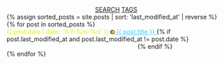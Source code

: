 <html lang="en">
<head>
  <meta charset="UTF-8">
  <meta name="viewport" content="width=device-width, initial-scale=1.0">
  <title>infoBAG</title>
</head>
<body>
  <main>
    <section>
      <div style="text-align: center;">
        <a class="search-link" href="https://github.com/search?q=repo%3Amarioseixas%2Fmarioseixas.github.io">SEARCH</a>
        <a class="search-link" href="https://ib.bsb.br/tags">TAGS</a>
      </div>
      {% assign sorted_posts = site.posts | sort: 'last_modified_at' | reverse %}
      {% for post in sorted_posts %}
        <article>
          <time datetime="{{ post.date | date: '%Y-%m-%d' }}" style="color: #efef00;">{{ post.date | date: '%Y-%m-%d' }}</time>
          <a style="color:#33ccff;" href="{{ post.url }}">
            <img src="https://raw.githubusercontent.com/marioseixas/marioseixas.github.io/main/assets/gold.ico" alt="favicon">
            {{ post.title }}
          </a>
          {% if post.last_modified_at and post.last_modified_at != post.date %}
            <time datetime="{{ post.last_modified_at | date_to_xmlschema }}" style="color: #ffffff;">
              ed @{{ post.last_modified_at | date: '%Y-%m-%d' }}
            </time>
          {% endif %}
        </article>
      {% endfor %}
    </section>
  </main>
</body>
</html>
